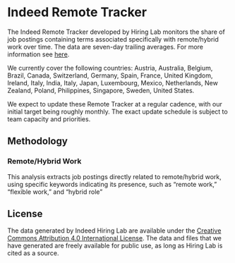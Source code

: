 # Indeed Remote Tracker

The Indeed Remote Tracker developed by Hiring Lab monitors the share of job postings containing terms associated specifically with remote/hybrid work over time. The data are seven-day trailing averages. For more information see [here](https://www.hiringlab.org/wp-content/uploads/2023/06/Hybrid-Remote-Methodology.pdf).

We currently cover the following countries: Austria, Australia, Belgium, Brazil, Canada, Switzerland, Germany, Spain, France, United Kingdom, Ireland, Italy, India, Italy, Japan, Luxembourg, Mexico, Netherlands, New Zealand, Poland, Philippines, Singapore, Sweden, United States.

We expect to update these Remote Tracker at a regular cadence, with our initial target being roughly monthly.  The exact update schedule is subject to team capacity and priorities.
## Methodology
### Remote/Hybrid Work

This analysis extracts job postings directly related to remote/hybrid work, using specific keywords indicating its presence, such as “remote work,” “flexible work,” and “hybrid role” 

## License
The data generated by Indeed Hiring Lab are available under the [Creative Commons Attribution 4.0 International License](https://creativecommons.org/licenses/by/4.0/).
The data and files that we have generated are freely available for public use, as long as Hiring Lab is cited as a source.

